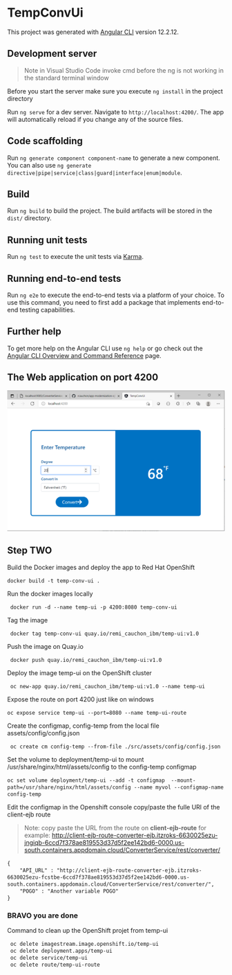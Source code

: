 # TempConvUi

This project was generated with [Angular CLI](https://github.com/angular/angular-cli) version 12.2.12.

## Development server

>Note in Visual Studio Code invoke cmd before the ng is not working in the standard terminal window

Before you start the server make sure you execute `ng install` in the project directory

Run `ng serve` for a dev server. Navigate to `http://localhost:4200/`. The app will automatically reload if you change any of the source files.

## Code scaffolding

Run `ng generate component component-name` to generate a new component. You can also use `ng generate directive|pipe|service|class|guard|interface|enum|module`.

## Build

Run `ng build` to build the project. The build artifacts will be stored in the `dist/` directory.

## Running unit tests

Run `ng test` to execute the unit tests via [Karma](https://karma-runner.github.io).

## Running end-to-end tests

Run `ng e2e` to execute the end-to-end tests via a platform of your choice. To use this command, you need to first add a package that implements end-to-end testing capabilities.

## Further help

To get more help on the Angular CLI use `ng help` or go check out the [Angular CLI Overview and Command Reference](https://angular.io/cli) page.

## The Web application on port 4200
 ![app-modernization-ejb](../../images/frontend-temp-converter-1.PNG)


## Step TWO 
Build the Docker images and deploy the app to Red Hat OpenShift

```
docker build -t temp-conv-ui .
```
Run the docker images locally 
```
 docker run -d --name temp-ui -p 4200:8080 temp-conv-ui
```
Tag the image
```
 docker tag temp-conv-ui quay.io/remi_cauchon_ibm/temp-ui:v1.0
```
Push the image on Quay.io
```
 docker push quay.io/remi_cauchon_ibm/temp-ui:v1.0
```

Deploy the image temp-ui on the OpenShift cluster
```
 oc new-app quay.io/remi_cauchon_ibm/temp-ui:v1.0 --name temp-ui
```
Expose the route on port 4200 just like on windows
```
oc expose service temp-ui --port=8080 --name temp-ui-route
```

Create the configmap, config-temp from the local file assets/config/config.json
```
 oc create cm config-temp --from-file ./src/assets/config/config.json
```
Set the volume to deployment/temp-ui to mount /usr/share/nginx/html/assets/config to the config-temp configmap
```
oc set volume deployment/temp-ui --add -t configmap  --mount-path=/usr/share/nginx/html/assets/config --name myvol --configmap-name config-temp
```

Edit the configmap in the Openshift console copy/paste the fulle URl of the client-ejb route
>Note: copy paste the URL from the route on **client-ejb-route** for example:
  http://client-ejb-route-converter-ejb.itzroks-6630025ezu-jngiqb-6ccd7f378ae819553d37d5f2ee142bd6-0000.us-south.containers.appdomain.cloud/ConverterService/rest/converter/
```
{
    "API_URL" : "http://client-ejb-route-converter-ejb.itzroks-6630025ezu-fcstbe-6ccd7f378ae819553d37d5f2ee142bd6-0000.us-south.containers.appdomain.cloud/ConverterService/rest/converter/",
    "POGO" : "Another variable POGO"
}
```

### BRAVO you are done

Command to clean up the OpenShift projet from temp-ui
```
 oc delete imagestream.image.openshift.io/temp-ui
 oc delete deployment.apps/temp-ui
 oc delete service/temp-ui
 oc delete route/temp-ui-route
 ```

